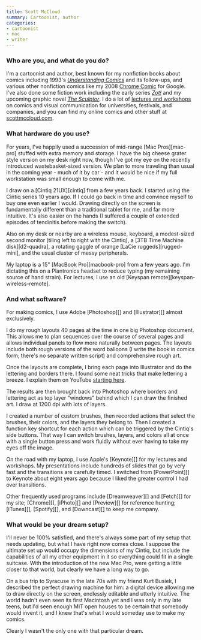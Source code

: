 ```yaml
---
title: Scott McCloud
summary: Cartoonist, author
categories:
- cartoonist
- mac
- writer
---
```


### Who are you, and what do you do?

I'm a cartoonist and author, best known for my nonfiction books about comics including 1993's [*Understanding Comics*](http://scottmccloud.com/2-print/1-uc/ "Scott's book about understanding comics.") and its follow-ups, and various other nonfiction comics like my 2008 [Chrome Comic](http://www.google.com/googlebooks/chrome/ "Scott's comic about the Chrome browser.") for Google. I've also done some fiction work including the early series [*Zot!*](http://scottmccloud.com/2-print/4-zot/index.html "Scott's graphic novel.") and my upcoming graphic novel [*The Sculptor*](http://boingboing.net/2014/06/26/scott-mccloud-describes-his-fo.html "A Boing Boing article on Scott's upcoming graphic novel."). I do a lot of [lectures and workshops](http://scottmccloud.com/6-presentations/index.html "Scott's talks and workshops.") on comics and visual communication for universities, festivals, and companies, and you can find my online comics and other stuff at [scottmccloud.com](http://scottmccloud.com/ "Scott's website.").

### What hardware do you use?

For years, I've happily used a succession of mid-range [Mac Pros][mac-pro] stuffed with extra memory and storage. I have the big cheese grater style version on my desk right now, though I've got my eye on the recently introduced wastebasket-sized version. We plan to more traveling than usual in the coming year - much of it by car - and it would be nice if my full workstation was small enough to come with me.

I draw on a [Cintiq 21UX][cintiq] from a few years back. I started using the Cintiq series 10 years ago. If I could go back in time and convince myself to buy one even earlier I would. Drawing directly on the screen is fundamentally different than a traditional tablet for me, and far more intuitive. It's also easier on the hands (I suffered a couple of extended episodes of tendinitis before making the switch).

Also on my desk or nearby are a wireless mouse, keyboard, a modest-sized second monitor (tiling left to right with the Cintiq), a [3TB Time Machine disk][d2-quadra], a rotating gaggle of orange [LaCie ruggeds][rugged-mini], and the usual cluster of messy peripherals.

My laptop is a 15" [MacBook Pro][macbook-pro] from a few years ago. I'm dictating this on a Plantronics headset to reduce typing (my remaining source of hand strain). For lectures, I use an old [Keyspan remote][keyspan-wireless-remote].

### And what software?

For making comics, I use Adobe [Photoshop][] and [Illustrator][] almost exclusively.

I do my rough layouts 40 pages at the time in one big Photoshop document. This allows me to plan sequences over the course of several pages and allows individual panels to flow more naturally between pages. The layouts include both rough versions of the word balloons (I write the book in comics form; there's no separate written script) and comprehensive rough art.

Once the layouts are complete, I bring each page into Illustrator and do the lettering and borders there. I found some neat tricks that make lettering a breeze. I explain them on YouTube [starting here](https://www.youtube.com/watch?v=nhsqRjBehmw "Scott's YouTube video about lettering comics in Illustrator.").

The results are then brought back into Photoshop where borders and lettering act as top layer "windows" behind which I can draw the finished art. I draw at 1200 dpi with lots of layers. 

I created a number of custom brushes, then recorded actions that select the brushes, their colors, and the layers they belong to. Then I created a function key shortcut for each action which can be triggered by the Cintiq's side buttons. That way I can switch brushes, layers, and colors all at once with a single button press and work fluidly without ever having to take my eyes off the image.

On the road with my laptop, I use Apple's [Keynote][] for my lectures and workshops. My presentations include hundreds of slides that go by very fast and the transitions are carefully timed. I switched from [PowerPoint][] to Keynote about eight years ago because I liked the greater control I had over transitions.

Other frequently used programs include [Dreamweaver][] and [Fetch][] for my site; [Chrome][], [iPhoto][] and [Preview][] for reference hunting; [iTunes][], [Spotify][], and [Downcast][] to keep me company.

### What would be your dream setup?

I'll never be 100% satisfied, and there's always some part of my setup that needs updating, but what I have right now comes close. I suppose the ultimate set up would occupy the dimensions of my Cintiq, but include the capabilities of all my other equipment in it so everything could fit in a single suitcase. With the introduction of the new Mac Pro, were getting a little closer to that world, but clearly we have a long way to go.

On a bus trip to Syracuse in the late 70s with my friend Kurt Busiek, I described the perfect drawing machine for him: a digital device allowing me to draw directly on the screen, endlessly editable and utterly intuitive. The world hadn't even seen its first Macintosh yet and I was only in my late teens, but I'd seen enough MIT open houses to be certain that somebody would invent it, and I knew that's what I would someday use to make my comics.

Clearly I wasn't the only one with that particular dream.